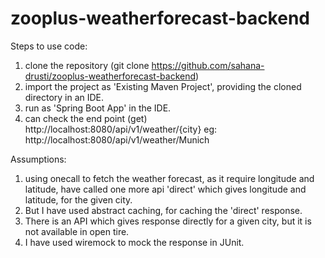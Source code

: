 # zooplus-weatherforecast-backend

Steps to use code:
1. clone the repository (git clone https://github.com/sahana-drusti/zooplus-weatherforecast-backend)
2. import the project as 'Existing Maven Project', providing the cloned directory in an IDE.
3. run as 'Spring Boot App' in the IDE.
4. can check the end point (get) http://localhost:8080/api/v1/weather/{city} eg: http://localhost:8080/api/v1/weather/Munich

Assumptions:
1. using onecall to fetch the weather forecast, as it require longitude and latitude, have called one more api 'direct' which gives longitude and latitude, for the given city.
2. But I have used abstract caching, for caching the 'direct' response.
3. There is an API which gives response directly for a given city, but it is not available in open tire.
4. I have used wiremock to mock the response in JUnit.
